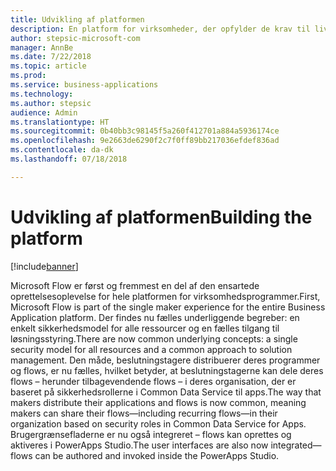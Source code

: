 ```yaml
---
title: Udvikling af platformen
description: En platform for virksomheder, der opfylder de krav til livscyklus og overholdelse, som beslutningstagere og administratorer stiller.
author: stepsic-microsoft-com
manager: AnnBe
ms.date: 7/22/2018
ms.topic: article
ms.prod: 
ms.service: business-applications
ms.technology: 
ms.author: stepsic
audience: Admin
ms.translationtype: HT
ms.sourcegitcommit: 0b40bb3c98145f5a260f412701a884a5936174ce
ms.openlocfilehash: 9e2663de6290f2c7f0ff89bb217036efdef836ad
ms.contentlocale: da-dk
ms.lasthandoff: 07/18/2018

---
```

# <a name="building-the-platform"></a><span data-ttu-id="9d3ce-103">Udvikling af platformen</span><span class="sxs-lookup"><span data-stu-id="9d3ce-103">Building the platform</span></span>


[!include[banner](../../includes/banner.md)]

<span data-ttu-id="9d3ce-104">Microsoft Flow er først og fremmest en del af den ensartede oprettelsesoplevelse for hele platformen for virksomhedsprogrammer.</span><span class="sxs-lookup"><span data-stu-id="9d3ce-104">First, Microsoft Flow is part of the single maker experience for the entire Business Application platform.</span></span> <span data-ttu-id="9d3ce-105">Der findes nu fælles underliggende begreber: en enkelt sikkerhedsmodel for alle ressourcer og en fælles tilgang til løsningsstyring.</span><span class="sxs-lookup"><span data-stu-id="9d3ce-105">There are now common underlying concepts: a single security model for all resources and a common approach to solution management.</span></span> <span data-ttu-id="9d3ce-106">Den måde, beslutningstagere distribuerer deres programmer og flows, er nu fælles, hvilket betyder, at beslutningstagerne kan dele deres flows – herunder tilbagevendende flows – i deres organisation, der er baseret på sikkerhedsrollerne i Common Data Service til apps.</span><span class="sxs-lookup"><span data-stu-id="9d3ce-106">The way that makers distribute their applications and flows is now common, meaning makers can share their flows—including recurring flows—in their organization based on security roles in Common Data Service for Apps.</span></span> <span data-ttu-id="9d3ce-107">Brugergrænsefladerne er nu også integreret – flows kan oprettes og aktiveres i PowerApps Studio.</span><span class="sxs-lookup"><span data-stu-id="9d3ce-107">The user interfaces are also now integrated—flows can be authored and invoked inside the PowerApps Studio.</span></span>

